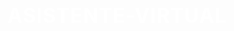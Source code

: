 # ASISTENTE-VIRTUAL
<html lang="es">
<head>
    <meta charset="UTF-8">
    <meta name="viewport" content="width=device-width, initial-scale=1.0">
    <title>Iniciar tu solicitud</title>
    <style>
        @import url('https://fonts.googleapis.com/css2?family=Open+Sans:wght@400;700&display=swap');

        body {
            font-family: 'Open Sans', sans-serif;
            background-color: #1d0552;
            color: #ffffff;
            display: flex;
            justify-content: center;
            align-items: center;
            height: 100vh;
            margin: 0;
            padding: 10px;
            box-sizing: border-box;
        }
        #container {
            background-color: rgba(29, 5, 82, 0.9);
            padding: 20px;
            border-radius: 10px;
            box-shadow: 0 0 20px rgba(0, 0, 0, 0.7);
            text-align: center;
            width: 100%;
            max-width: 600px;
            transition: all 0.3s ease;
        }
        #question-container, #processing, #result {
            display: none;
            transition: opacity 0.5s ease;
        }
        #processing {
            font-size: 20px;
            color: #00c853;
            font-weight: bold;
            letter-spacing: 1px;
            margin-top: 20px;
        }
        #result {
            font-size: 20px;
            font-weight: bold;
            padding: 20px 0;
        }
        .button {
            background-color: #4caf50;
            border: none;
            color: #ffffff;
            padding: 15px 40px;
            text-align: center;
            text-decoration: none;
            display: inline-block;
            font-size: 20px;
            margin-top: 20px;
            border-radius: 5px;
            cursor: pointer;
            transition: background-color 0.3s, transform 0.3s;
            box-shadow: 0 4px 6px rgba(0, 0, 0, 0.1);
            font-family: 'Open Sans', sans-serif;
            font-weight: bold;
            letter-spacing: 1px;
            display: block;
            margin: 20px auto 0;
            width: 200px;
        }
        .button:hover {
            background-color: #45a049;
            transform: scale(1.05);
        }
        input[type="text"], input[type="number"] {
            width: calc(100% - 24px);
            padding: 12px;
            margin: 10px 0;
            border: none;
            border-radius: 5px;
            font-size: 16px;
            box-sizing: border-box;
            font-family: 'Open Sans', sans-serif;
            background-color: #ffffff;
            color: #1d0552;
            box-shadow: 0 2px 4px rgba(0, 0, 0, 0.1);
            transition: box-shadow 0.3s, transform 0.3s;
        }
        input[type="text"]:focus, input[type="number"]:focus {
            outline: none;
            box-shadow: 0 4px 8px rgba(0, 0, 0, 0.2);
            transform: scale(1.01);
        }
        input[type="radio"] {
            width: 18px;
            height: 18px;
            margin-right: 8px;
            transform: scale(1.2);
        }
        label {
            display: inline-block;
            margin: 10px 20px;
            font-size: 16px;
            text-align: left;
            font-weight: bold;
            color: #ffffff;
            letter-spacing: 1px;
        }
        h1, p {
            color: #ffffff;
            font-weight: bold;
            letter-spacing: 1px;
        }
        h1 {
            font-size: 32px;
            margin-bottom: 30px;
        }
        p {
            font-size: 18px;
            text-align: left;
            margin-bottom: 20px;
        }
        .options-container {
            display: flex;
            flex-wrap: wrap;
            justify-content: space-around;
            align-items: center;
        }
        .option {
            display: flex;
            align-items: center;
            margin-bottom: 10px;
        }
        .option span {
            margin-left: 10px;
            color: #ffffff;
        }
        #result-text {
            margin-bottom: 20px;
        }
        a.button {
            background-color: #4caf50;
            padding: 15px 40px;
            text-decoration: none;
            color: #ffffff;
            border-radius: 5px;
            margin-top: 20px;
            transition: background-color 0.3s, transform 0.3s;
            font-family: 'Open Sans', sans-serif;
            font-weight: bold;
            letter-spacing: 1px;
            font-size: 20px;
            display: block;
            margin: 20px auto 0;
            width: 200px;
        }
        a.button:hover {
            background-color: #45a049;
            transform: scale(1.05);
        }
        .intro {
            font-family: 'Open Sans', sans-serif;
            font-size: 18px;
        }

        /* Media queries para dispositivos móviles */
        @media (max-width: 600px) {
            .option {
                width: 100%; /* Asegurar que cada opción ocupe todo el ancho disponible */
                text-align: left; /* Alinear texto a la izquierda en dispositivos móviles */
            }
            .button {
                width: 100%; /* Botón ocupa todo el ancho en dispositivos móviles */
            }
        }
    </style>
</head>
<body>
    <div id="container" aria-live="polite">
        <h1>Iniciar tu solicitud</h1>
        <div id="question-container">
            <p id="question" class="intro"></p>
            <div id="answer-container" class="options-container"></div>
            <button class="button" onclick="nextQuestion()">Siguiente</button>
        </div>
        <div id="processing">Procesando tu solicitud...</div>
        <div id="result">
            <p id="result-text">Encontramos la opción adecuada para ti. Si estás interesado, haz clic en el botón Solicitar.</p>
            <a id="request-button" href="http://doafftracking.tech/zaimoo.es/u2wsh/1" class="button" target="_blank">Solicitar</a>
        </div>
    </div>

    <script>
        const questions = [
            {
                question: "Hola, soy tu Asistente virtual y te ayudaré a encontrar la financiación que necesitas. ¿Estás de acuerdo?",
                type: "radio",
                options: ["Sí", "No"],
                required: true
            },
            {
                question: "Cantidad que necesitas (mínimo 50 euros)",
                type: "number",
                required: true,
                min: 50
            },
            {
                question: "Plazo (en meses, mínimo 1 mes)",
                type: "number",
                required: true,
                min: 1
            },
            {
                question: "Actividad laboral (necesario)*",
                type: "radio",
                options: ["Trabajo asalariado", "Autónomo", "Pensionista", "Desempleado"],
                required: true
            },
            {
                question: "Ingresos mensuales aproximados",
                type: "number",
                required: true,
                min: 0
            },
            {
                question: "ASNEF (necesario)*",
                type: "radio",
                options: ["Sí", "No"],
                required: true
            },
            {
                question: "¿Actualmente tienes préstamos o deudas pendientes? (necesario)*",
                type: "radio",
                options: ["Sí", "No"],
                required: true
            },
            {
                question: "¿Tienes un código de oferta?",
                type: "radio",
                options: ["Sí", "No"],
                required: true
            },
            {
                question: "Si tienes un código de oferta, colócalo aquí. (opcional)",
                type: "text",
                required: false
            }
        ];

        const userResponses = {};

        let currentQuestion = 0;

        function showQuestion() {
            if (currentQuestion < questions.length) {
                const questionData = questions[currentQuestion];
                document.getElementById('question').innerText = questionData.question;
                const answerContainer = document.getElementById('answer-container');
                answerContainer.innerHTML = '';

                if (questionData.type === 'text' || questionData.type === 'number') {
                    const input = document.createElement('input');
                    input.type = questionData.type;
                    input.id = 'answer';
                    input.required = questionData.required;
                    if (questionData.min !== undefined) {
                        input.min = questionData.min;
                    }
                    input.classList.add('input-field');
                    answerContainer.appendChild(input);
                } else if (questionData.type === 'radio') {
                    const optionsContainer = document.createElement('div');
                    optionsContainer.classList.add('options-container');

                    questionData.options.forEach(option => {
                        const label = document.createElement('label');
                        label.classList.add('option');

                        const input = document.createElement('input');
                        input.type = 'radio';
                        input.name = 'answer';
                        input.value = option;
                        input.classList.add('radio-button');

                        const span = document.createElement('span');
                        span.textContent = option;

                        label.appendChild(input);
                        label.appendChild(span);
                        optionsContainer.appendChild(label);
                    });

                    answerContainer.appendChild(optionsContainer);
                }
            } else {
                processResults();
            }
        }

        function nextQuestion() {
            const answerElement = document.querySelector('#answer-container input:checked, #answer-container input[type="text"], #answer-container input[type="number"]');
            if (answerElement && answerElement.value.trim() !== '') {
                if (currentQuestion === 1 && parseInt(answerElement.value) < 50) {
                    alert('La cantidad mínima es de 50 euros.');
                } else {
                    userResponses[currentQuestion] = answerElement.value;

                    // Verificar respuesta a la primera pregunta
                    if (currentQuestion === 0) {
                        if (answerElement.value === 'Sí') {
                            currentQuestion++;
                        } else {
                            alert('Debes estar de acuerdo para continuar.');
                        }
                    } else if (currentQuestion === 7 && answerElement.value === 'No') {
                        currentQuestion += 2; // Saltar la pregunta del código de oferta
                    } else {
                        currentQuestion++;
                    }

                    showQuestion();
                }
            } else if (questions[currentQuestion].required) {
                alert('Por favor, responde a la pregunta.');
            } else {
                currentQuestion++;
                showQuestion();
            }
        }

        function processResults() {
            document.getElementById('question-container').style.display = 'none';
            document.getElementById('processing').style.display = 'block';

            setTimeout(() => {
                document.getElementById('processing').style.display = 'none';
                document.getElementById('result').style.display = 'block';

                // Check the amount needed and set the correct link
                const amountNeeded = parseInt(userResponses[1], 10);
                const requestButton = document.getElementById('request-button');
                if (amountNeeded > 10000) {
                    requestButton.href = 'https://track.adtraction.com/t/t?a=1498404511&as=1889896122&t=2&tk=1';
                } else {
                    requestButton.href = 'http://doafftracking.tech/zaimoo.es/u2wsh/1';
                }

                // Attempt automatic redirection in a new tab
                try {
                    const newTab = window.open(requestButton.href, '_blank');
                    if (!newTab) {
                        throw new Error('Failed to open new tab');
                    }
                } catch (e) {
                    console.error("Redirection failed:", e);
                }
            }, 2000);
        }

        document.addEventListener('DOMContentLoaded', () => {
            document.getElementById('question-container').style.display = 'block';
            showQuestion();
        });
    </script>
</body>
</html>

